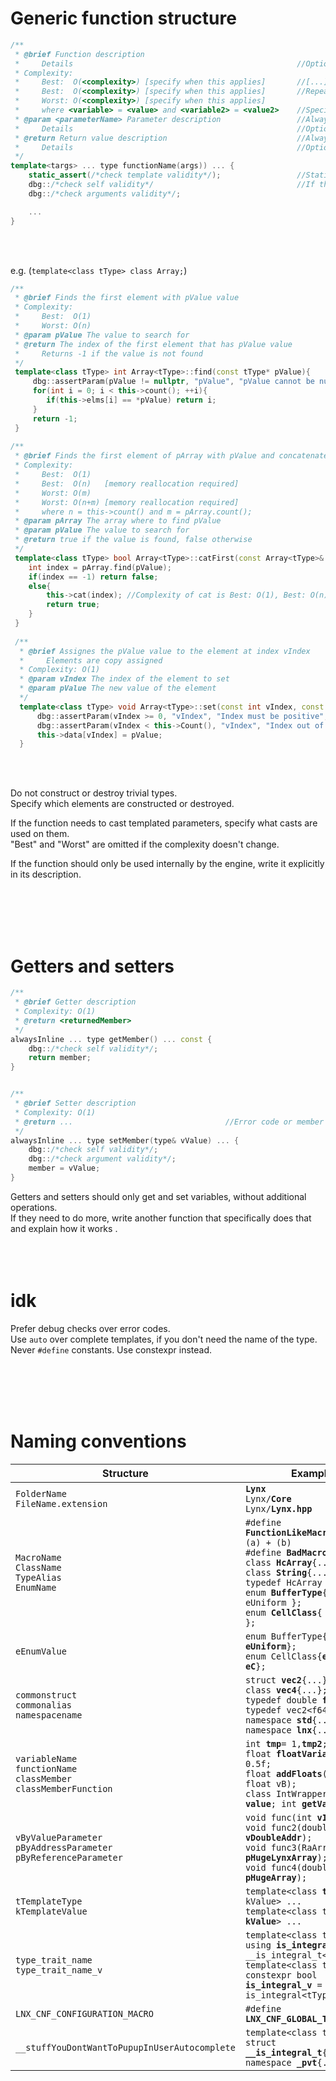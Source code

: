 
# Generic function structure

```cpp
/**
 * @brief Function description
 *     Details                                                  //Optional
 * Complexity:
 *     Best:  O(<complexity>) [specify when this applies]       //[...]: always applies if not specified
 *     Best:  O(<complexity>) [specify when this applies]       //Repeat if there are special cases. Explain in [...]
 *     Worst: O(<complexity>) [specify when this applies]
 *     where <variable> = <value> and <variable2> = <value2>    //Specify what variables are, if there is more than 1 or they are not obvious
 * @param <parameterName> Parameter description                 //Always comment parameters. Use one @param for each of them
 *     Details                                                  //Optional
 * @return Return value description                             //Always comment non void return values
 *     Details                                                  //Optional
 */
template<targs> ... type functionName(args)) ... {
    static_assert(/*check template validity*/);                 //Static assert templates, if used
    dbg::/*check self validity*/                                //If this is a member function, check that the object is valid
    dbg::/*check arguments validity*/;

    ...
}
```

<br><br>

e.g. (`template<class tType> class Array;`)

```cpp
/**
 * @brief Finds the first element with pValue value
 * Complexity:
 *     Best:  O(1)
 *     Worst: O(n)
 * @param pValue The value to search for
 * @return The index of the first element that has pValue value
 *     Returns -1 if the value is not found
 */
 template<class tType> int Array<tType>::find(const tType* pValue){
     dbg::assertParam(pValue != nullptr, "pValue", "pValue cannot be null");
     for(int i = 0; i < this->count(); ++i){
        if(this->elms[i] == *pValue) return i;
     }
     return -1;
 }
 
/**
 * @brief Finds the first element of pArray with pValue and concatenates its index to this object
 * Complexity:
 *     Best:  O(1)
 *     Best:  O(n)   [memory reallocation required]
 *     Worst: O(m)
 *     Worst: O(n+m) [memory reallocation required]
 *     where n = this->count() and m = pArray.count();
 * @param pArray The array where to find pValue
 * @param pValue The value to search for
 * @return true if the value is found, false otherwise
 */
 template<class tType> bool Array<tType>::catFirst(const Array<tType>& pArray, const tType& pValue){
    int index = pArray.find(pValue);
    if(index == -1) return false;
    else{
        this->cat(index); //Complexity of cat is Best: O(1), Best: O(n) [memory reallocation required]
        return true;
    }
 }
 
 /**
  * @brief Assignes the pValue value to the element at index vIndex
  *     Elements are copy assigned
  * Complexity: O(1)
  * @param vIndex The index of the element to set
  * @param pValue The new value of the element
  */
  template<class tType> void Array<tType>::set(const int vIndex, const tType& pValue){
      dbg::assertParam(vIndex >= 0, "vIndex", "Index must be positive";
      dbg::assertParam(vIndex < this->Count(), "vIndex", "Index out of range";
      this->data[vIndex] = pValue;
  }
```

<br><br>

Do not construct or destroy trivial types.  
Specify which elements are constructed or destroyed.  

If the function needs to cast templated parameters, specify what casts are used on them.  
"Best" and "Worst" are omitted if the complexity doesn't change.  

If the function should only be used internally by the engine, write it explicitly in its description.

<br><br><br><br>

# Getters and setters

```cpp
/**
 * @brief Getter description
 * Complexity: O(1)
 * @return <returnedMember>
 */
alwaysInline ... type getMember() ... const {
    dbg::/*check self validity*/;
    return member;
}


/**
 * @brief Setter description
 * Complexity: O(1)
 * @return ...                                  //Error code or member forwarding
 */
alwaysInline ... type setMember(type& vValue) ... {
    dbg::/*check self validity*/;
    dbg::/*check argument validity*/;
    member = vValue;
}
```

Getters and setters should only get and set variables, without additional operations.  
If they need to do more, write another function that specifically does that and explain how it works
.
<br><br><br><br>

# idk

Prefer debug checks over error codes.  
Use `auto` over complete templates, if you don't need the name of the type.  
Never `#define` constants. Use constexpr instead.  

<br><br><br><br>

# Naming conventions

| Structure                                                                             | Example                                                                                                                                                                                                                                                                                                                                        |
|---------------------------------------------------------------------------------------|------------------------------------------------------------------------------------------------------------------------------------------------------------------------------------------------------------------------------------------------------------------------------------------------------------------------------------------------|
|`FolderName`       <br>`FileName.extension`                                            | **`Lynx`**                                                   <br>`Lynx/`**`Core`**                               <br>`Lynx/`**`Lynx.hpp`**                                                                                                                                                                                                     |
|`MacroName`        <br>`ClassName`          <br>`TypeAlias`  <br>`EnumName`            | `#define `**`FunctionLikeMacro`**`(a, b) (a) + (b)`          <br>`#define `**`BadMacro`**` 5`                    <br>`class `**`HcArray`**`{...};`                      <br>`class `**`String`**`{...};`       <br>`typedef HcArray `**`L`**`;` <br>`enum `**`BufferType`**`{ eStorage, eUniform };`<br>`enum `**`CellClass`**`{ eA, eB, eC };` |
|`eEnumValue`                                                                           | `enum BufferType{`**`eStorage`**`, `**`eUniform`**`};`       <br>`enum CellClass{`**`eA`**`, `**`eB`**`, `**`eC`**`};`                                                                                                                                                                                                                         |
|`commonstruct`     <br>`commonalias`        <br>`namespacename`                        | `struct `**`vec2`**`{...};`                                  <br>`class `**`vec4`**`{...};`                      <br>`typedef double `**`f64`**`;`                      <br>`typedef vec2<f64> `**`f64v2`**`;` <br>`namespace `**`std`**`{...}` <br>`namespace `**`lnx`**`{...}`                                                                |
|`variableName`     <br>`functionName`       <br>`classMember`<br>`classMemberFunction` | `int `**`tmp`**` = 1, `**`tmp2`**`;`                         <br>`float `**`floatVariable`**` = 0.5f;`           <br>`float `**`addFloats`**`(float vA, float vB);`     <br>`class IntWrapper{ int `**`value`**`; int `**`getValue`**`(); };`                                                                                                   |
|`vByValueParameter`<br>`pByAddressParameter`<br>`pByReferenceParameter`                | `void func(int `**`vIndex`**`);`                             <br>`void func2(double* `**`vDoubleAddr`**`);`      <br>`void func3(RaArray<int>& `**`pHugeLynxArray`**`);`<br>`void func4(double* `**`pHugeArray`**`);`                                                                                                                           |
|`tTemplateType`    <br>`kTemplateValue`                                                | `template<class `**`tType`**`, int kValue> ...`              <br>`template<class tType, int `**`kValue`**`> ...`                                                                                                                                                                                                                               |
|`type_trait_name`  <br>`type_trait_name_v`                                             | `template<class tType> using `**`is_integral`**` = __is_integral_t<tType>;`<br>`template<class tType> constexpr bool `**`is_integral_v`**` = is_integral<tType>::value;`                                                                                                                                                                                                                                                                                    |
|`LNX_CNF_CONFIGURATION_MACRO`                                                          | `#define `**`LNX_CNF_GLOBAL_THREAD_POOL`**                                                                                                                                                                                                                                                                                                     |
|`__stuffYouDontWantToPupupInUserAutocomplete`                                          | `template<class tType> struct `**`__is_integral_t`**`{...};` <br>`namespace `**`_pvt`**`{...}`                                                                                                                                                                                                                                                |
